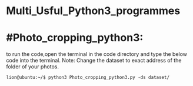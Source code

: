 # Multi_Usful_Python3_programmes

# #Photo_cropping_python3:
to run the code,open the terminal in the code directory and type the below code into the terminal. 
Note: Change the dataset to exact address of the folder of your photos.

```
lion@ubuntu:~/$ python3 Photo_cropping_python3.py -ds dataset/
```
